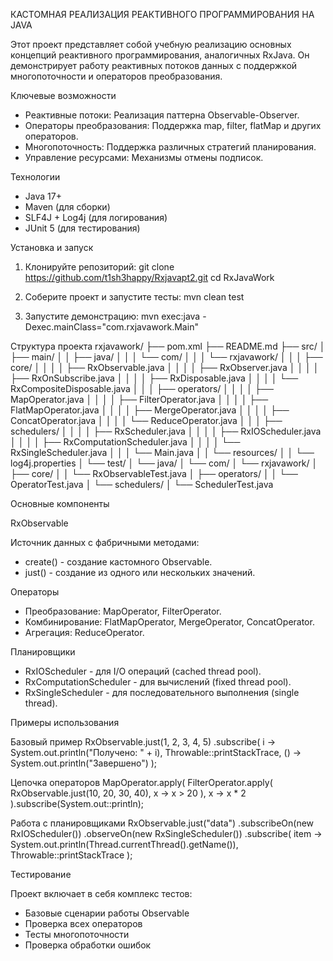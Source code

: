 КАСТОМНАЯ РЕАЛИЗАЦИЯ РЕАКТИВНОГО ПРОГРАММИРОВАНИЯ НА JAVA

Этот проект представляет собой учебную реализацию основных концепций реактивного программирования, аналогичных RxJava. Он демонстрирует работу реактивных потоков данных с поддержкой многопоточности и операторов преобразования.

Ключевые возможности

- Реактивные потоки: Реализация паттерна Observable-Observer.
- Операторы преобразования: Поддержка map, filter, flatMap и других операторов.
- Многопоточность: Поддержка различных стратегий планирования.
- Управление ресурсами: Механизмы отмены подписок.

Технологии

- Java 17+
- Maven (для сборки)
- SLF4J + Log4j (для логирования)
- JUnit 5 (для тестирования)

Установка и запуск

1. Клонируйте репозиторий:
git clone https://github.com/t1sh3happy/Rxjavapt2.git
    cd RxJavaWork


2. Соберите проект и запустите тесты:
mvn clean test


3. Запустите демонстрацию:
mvn exec:java -Dexec.mainClass="com.rxjavawork.Main"


Структура проекта
rxjavawork/
├── pom.xml
├── README.md
├── src/
│   ├── main/
│   │   ├── java/
│   │   │   └── com/
│   │   │       └── rxjavawork/
│   │   │           ├── core/
│   │   │           │   ├── RxObservable.java
│   │   │           │   ├── RxObserver.java
│   │   │           │   ├── RxOnSubscribe.java
│   │   │           │   ├── RxDisposable.java
│   │   │           │   └── RxCompositeDisposable.java
│   │   │           ├── operators/
│   │   │           │   ├── MapOperator.java
│   │   │           │   ├── FilterOperator.java
│   │   │           │   ├── FlatMapOperator.java
│   │   │           │   ├── MergeOperator.java
│   │   │           │   ├── ConcatOperator.java
│   │   │           │   └── ReduceOperator.java
│   │   │           ├── schedulers/
│   │   │           │   ├── RxScheduler.java
│   │   │           │   ├── RxIOScheduler.java
│   │   │           │   ├── RxComputationScheduler.java
│   │   │           │   └── RxSingleScheduler.java
│   │   │           └── Main.java
│   │   └── resources/
│   │       └── log4j.properties
│   └── test/
│       └── java/
│           └── com/
│               └── rxjavawork/
│                   ├── core/
│                   │   └── RxObservableTest.java
│                   ├── operators/
│                   │   └── OperatorTest.java
│                   └── schedulers/
│                       └── SchedulerTest.java


Основные компоненты

RxObservable

Источник данных с фабричными методами:

- create() - создание кастомного Observable.
- just() - создание из одного или нескольких значений.

Операторы

- Преобразование: MapOperator, FilterOperator.
- Комбинирование: FlatMapOperator, MergeOperator, ConcatOperator.
- Агрегация: ReduceOperator.

Планировщики

- RxIOScheduler - для I/O операций (cached thread pool).
- RxComputationScheduler - для вычислений (fixed thread pool).
- RxSingleScheduler - для последовательного выполнения (single thread).

Примеры использования

Базовый пример
RxObservable.just(1, 2, 3, 4, 5)
    .subscribe(
        i -> System.out.println("Получено: " + i),
        Throwable::printStackTrace,
        () -> System.out.println("Завершено")
    );


Цепочка операторов
MapOperator.apply(
    FilterOperator.apply(
        RxObservable.just(10, 20, 30, 40),
        x -> x > 20
    ),
    x -> x * 2
).subscribe(System.out::println);


Работа с планировщиками
RxObservable.just("data")
    .subscribeOn(new RxIOScheduler())
    .observeOn(new RxSingleScheduler())
    .subscribe(
        item -> System.out.println(Thread.currentThread().getName()),
        Throwable::printStackTrace
    );


Тестирование

Проект включает в себя комплекс тестов:
- Базовые сценарии работы Observable
- Проверка всех операторов
- Тесты многопоточности
- Проверка обработки ошибок
